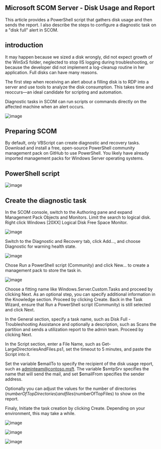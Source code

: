 ## Microsoft SCOM Server - Disk Usage and Report 

This article provides a PowerShell script that gathers disk usage and then sends the report. I also describe the steps to configure a diagnostic task on a "disk full" alert in SCOM.

## introduction

It may happen because we sized a disk wrongly, did not expect growth of the WinSxS folder, neglected to stop IIS logging during troubleshooting, or because the developer did not implement a log-cleanup routine in her application. Full disks can have many reasons.

The first step when receiving an alert about a filling disk is to RDP into a server and use tools to analyze the disk consumption. This takes time and reoccurs—an ideal candidate for scripting and automation.

Diagnostic tasks in SCOM can run scripts or commands directly on the affected machine when an alert occurs.

![image](https://user-images.githubusercontent.com/26825056/199241994-07480194-39bb-4974-b22e-67772656cf0a.png)

## Preparing SCOM 

By default, only VBScript can create diagnostic and recovery tasks. Download and install a free, open-source PowerShell community management pack on GitHub to use PowerShell. You likely have already imported management packs for Windows Server operating systems.

## PowerShell script 

![image](https://user-images.githubusercontent.com/26825056/199244227-e85c3588-68dd-4eff-bbca-b225612cee00.png)

## Create the diagnostic task 

In the SCOM console, switch to the Authoring pane and expand Management Pack Objects and Monitors. Limit the search to logical disk. Right click Windows [20XX] Logical Disk Free Space Monitor.

![image](https://user-images.githubusercontent.com/26825056/199244423-cccb938e-b875-4c69-b00b-674f62e54bf1.png)

Switch to the Diagnostic and Recovery tab, click Add…, and choose Diagnostic for warning health state.

![image](https://user-images.githubusercontent.com/26825056/199244510-b9e9d3f1-a0ee-4782-8fab-1f52b0f3a2cf.png)

Chose Run a PowerShell script (Community) and click New… to create a management pack to store the task in.

![image](https://user-images.githubusercontent.com/26825056/199244647-877f2d38-dc5a-49f9-958d-91382f713ed2.png)

Choose a fitting name like Windows.Server.Custom.Tasks and proceed by clicking Next. As an optional step, you can specify additional information in the Knowledge section. Proceed by clicking Create.
Back in the Task Wizard, ensure that Run a PowerShell script (Community) is still selected and click Next.

In the General section, specify a task name, such as Disk Full - Troubleshooting Assistance and optionally a description, such as Scans the partition and sends a utilization report to the admin team. Proceed by clicking Next.

In the Script section, enter a File Name, such as Get-LargeDirectoriesAndFiles.ps1, set the timeout to 5 minutes, and paste the Script into it.

Set the variable $emailTo to specify the recipient of the disk usage report, such as adminteam@contoso.msft. The variable $smtpSrv specifies the name that will send the mail, and set $emailFrom specifies the sender address.

Optionally you can adjust the values for the number of directories ($numberOfTopDirectories) and files ($numberOfTopFiles) to show on the report.

Finaly, Initiate the task creation by clicking Create. Depending on your environment, this may take a while.

![image](https://user-images.githubusercontent.com/26825056/199244885-ae994c12-046e-45ba-a13f-1e91b259aede.png)

![image](https://user-images.githubusercontent.com/26825056/199244932-33821fee-cc00-4bcb-8b6d-820b13c19fc8.png)

![image](https://user-images.githubusercontent.com/26825056/199245208-0ff98cc5-bf18-45ae-94c9-d67cffec4e96.png)



